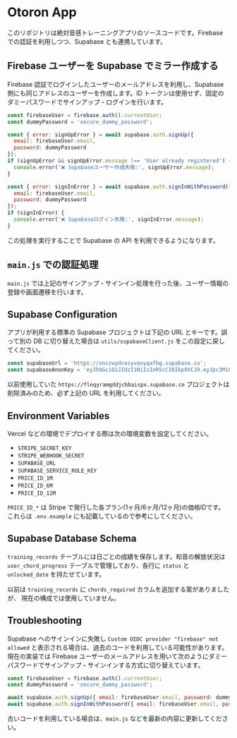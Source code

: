 # Otoron App

このリポジトリは絶対音感トレーニングアプリのソースコードです。Firebase での認証を利用しつつ、Supabase とも連携しています。

## Firebase ユーザーを Supabase でミラー作成する

Firebase 認証でログインしたユーザーのメールアドレスを利用し、Supabase 側にも同じアドレスのユーザーを作成します。ID トークンは使用せず、固定のダミーパスワードでサインアップ・ログインを行います。

```javascript
const firebaseUser = firebase.auth().currentUser;
const dummyPassword = 'secure_dummy_password';

const { error: signUpError } = await supabase.auth.signUp({
  email: firebaseUser.email,
  password: dummyPassword
});
if (signUpError && signUpError.message !== 'User already registered') {
  console.error('❌ Supabaseユーザー作成失敗:', signUpError.message);
}

const { error: signInError } = await supabase.auth.signInWithPassword({
  email: firebaseUser.email,
  password: dummyPassword
});
if (signInError) {
  console.error('❌ Supabaseログイン失敗:', signInError.message);
}
```

この処理を実行することで Supabase の API を利用できるようになります。

## `main.js` での認証処理

`main.js` では上記のサインアップ・サインイン処理を行った後、ユーザー情報の登録や画面遷移を行います。

## Supabase Configuration

アプリが利用する標準の Supabase プロジェクトは下記の URL とキーです。誤って別の DB に切り替えた場合は `utils/supabaseClient.js` をこの設定に戻してください。

```javascript
const supabaseUrl = 'https://xnccwydcesyvqvyqafbg.supabase.co';
const supabaseAnonKey = 'eyJhbGciOiJIUzI1NiIsInR5cCI6IkpXVCJ9.eyJpc3MiOiJzdXBhYmFzZSIsInJlZiI6InhuY2N3eWRjZXN5dnF2eXFhZmJnIiwicm9sZSI6ImFub24iLCJpYXQiOjE3NDY4MDExMTEsImV4cCI6MjA2MjM3NzExMX0.84ELOFGZFJaBNaiHM4roAVmw4o4JMEj4mHnxox1k7Gs';
```

以前使用していた `https://flnqyramgddjcbbaispx.supabase.co` プロジェクトは削除済みのため、必ず上記の URL を利用してください。


## Environment Variables

Vercel などの環境でデプロイする際は次の環境変数を設定してください。

- `STRIPE_SECRET_KEY`
- `STRIPE_WEBHOOK_SECRET`
- `SUPABASE_URL`
- `SUPABASE_SERVICE_ROLE_KEY`
- `PRICE_ID_1M`
- `PRICE_ID_6M`
- `PRICE_ID_12M`

`PRICE_ID_*` は Stripe で発行した各プラン(1ヶ月/6ヶ月/12ヶ月)の価格IDです。
これらは `.env.example` にも記載しているので参考にしてください。

## Supabase Database Schema

`training_records` テーブルには日ごとの成績を保存します。和音の解放状況は
`user_chord_progress` テーブルで管理しており、各行に `status` と `unlocked_date`
を持たせています。

以前は `training_records` に `chords_required` カラムを追加する案がありましたが、
現在の構成では使用していません。

## Troubleshooting

Supabase へのサインインに失敗し `Custom OIDC provider "firebase" not allowed` と表示される場合は、過去のコードを利用している可能性があります。現在の実装では Firebase ユーザーのメールアドレスを用いて次のようにダミーパスワードでサインアップ・サインインする方式に切り替えています。

```javascript
const firebaseUser = firebase.auth().currentUser;
const dummyPassword = 'secure_dummy_password';

await supabase.auth.signUp({ email: firebaseUser.email, password: dummyPassword });
await supabase.auth.signInWithPassword({ email: firebaseUser.email, password: dummyPassword });
```

古いコードを利用している場合は、`main.js` などを最新の内容に更新してください。

